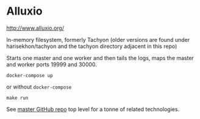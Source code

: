 Alluxio
=======

http://www.alluxio.org/

In-memory filesystem, formerly Tachyon (older versions are found under harisekhon/tachyon and the tachyon directory adjacent in this repo)

Starts one master and one worker and then tails the logs, maps the master and worker ports 19999 and 30000.

```
docker-compose up
```

or without `docker-compose`

```
make run
```

See [master GitHub repo](https://github.com/HariSekhon/Dockerfiles) top level for a tonne of related technologies.
